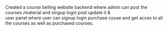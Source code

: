 Created a course belling website backend where admin can post the courses /material and singup login post update it &  
user panel where user can signup login purchase couse and get acces to all the courses as well as purchased courses.
